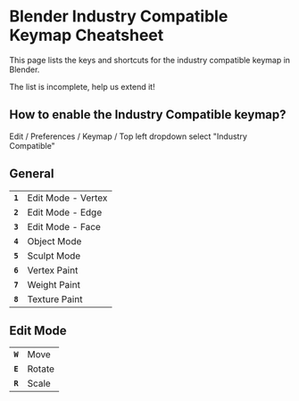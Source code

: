 # Blender Industry Compatible Keymap Cheatsheet

This page lists the keys and shortcuts for the industry compatible keymap in Blender.

The list is incomplete, help us extend it!

## How to enable the Industry Compatible keymap?

Edit / Preferences / Keymap / Top left dropdown select "Industry Compatible"

## General
|||
| :---: | --- |
| **`1`** | Edit Mode - Vertex |
| **`2`** | Edit Mode - Edge |
| **`3`** | Edit Mode - Face |
| **`4`** | Object Mode |
| **`5`** | Sculpt Mode |
| **`6`** | Vertex Paint |
| **`7`** | Weight Paint |
| **`8`** | Texture Paint |

## Edit Mode
|||
| :---: | --- |
| **`W`** | Move |
| **`E`** | Rotate |
| **`R`** | Scale |
